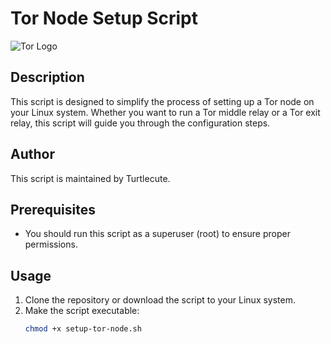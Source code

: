# Tor Node Setup Script

![Tor Logo](https://upload.wikimedia.org/wikipedia/commons/4/4e/Tor-logo-2011-flat.png)

## Description
This script is designed to simplify the process of setting up a Tor node on your Linux system. Whether you want to run a Tor middle relay or a Tor exit relay, this script will guide you through the configuration steps.

## Author
This script is maintained by Turtlecute.

## Prerequisites
- You should run this script as a superuser (root) to ensure proper permissions.

## Usage
1. Clone the repository or download the script to your Linux system.
2. Make the script executable:
   ```bash
   chmod +x setup-tor-node.sh
